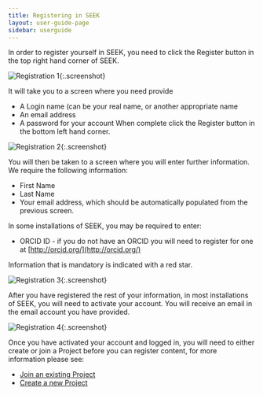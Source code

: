 ```yaml
---
title: Registering in SEEK
layout: user-guide-page
sidebar: userguide
---
```


In order to register yourself in SEEK, you need to click the Register button in the top right hand corner of SEEK.

![Registration 1](/images/user-guide/register_1.png){:.screenshot}

It will take you to a screen where you need provide

* A Login name (can be your real name, or another appropriate name
* An email address
* A password for your account
When complete click the Register button in the bottom left hand corner.

![Registration 2](/images/user-guide/register_2.png){:.screenshot}

<a name="new-profile"></a>
You will then be taken to a screen where you will enter further information. We require the following information:

* First Name
* Last Name
* Your email address, which should be automatically populated from the previous screen.

In some installations of SEEK, you may be required to enter:

* ORCID ID - if you do not have an ORCID you will need to register for one at [http://orcid.org/](http://orcid.org/)

Information that is mandatory is indicated with a red star.

![Registration 3](/images/user-guide/register_3.png){:.screenshot}

After you have registered the rest of your information, in most installations of SEEK, you will need to activate your account. You will receive an email in the email account you have provided.

![Registration 4](/images/user-guide/register_4.png){:.screenshot}

Once you have activated your account and logged in, you will need to either create or join a Project before you can register content, for more information please see:

  * [Join an existing Project](./join-a-project.html)
  * [Create a new Project](./create-a-project.html)